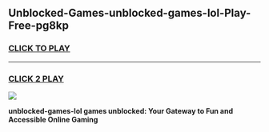 
## Unblocked-Games-unblocked-games-lol-Play-Free-pg8kp
<h3>
<a href="https://premium76.site?title=unblocked-games-lol&ref=19M">CLICK TO PLAY</a></h3>
<hr>

<h3>
<a href="https://premium76.site?title=unblocked-games-lol&ref=19M">CLICK 2 PLAY</a>
  
</h3>

<a href="https://premium76.site?title=unblocked-games-lol&ref=19M"><img src="https://clearcache.store/games.png"></a>


**unblocked-games-lol games unblocked: Your Gateway to Fun and Accessible Online Gaming**
